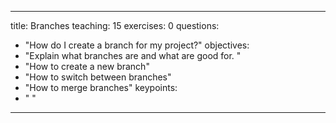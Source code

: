 
---
title: Branches
teaching: 15
exercises: 0
questions:
- "How do I create a branch for my project?"
objectives:
- "Explain what branches are and what are good for. "
- "How to create a new branch"
- "How to switch between branches"
- "How to merge branches"
keypoints:
- " "
---
